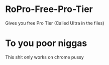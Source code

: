 # RoPro-Free-Pro-Tier
Gives you free Pro Tier (Called Ultra in the files)

# To you poor niggas
This shit only works on chrome pussy
